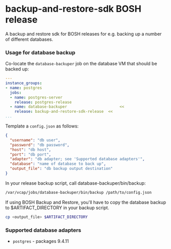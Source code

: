 # backup-and-restore-sdk BOSH release

A backup and restore sdk for BOSH releases for e.g. backing up a number of different databases.

### Usage for database backup

Co-locate the `database-backuper` job on the database VM that should be backed up:

```yaml
---
instance_groups:
- name: postgres
  jobs:
  - name: postgres-server
    release: postgres-release
  - name: database-backuper                       <<
    release: backup-and-restore-sdk-release  <<
...
```

Template a `config.json` as follows:

```json
{
  "username": "db user",
  "password": "db password",
  "host": "db host",
  "port": "db port",
  "adapter": "db adapter; see 'Supported database adapters'",
  "database": "name of database to back up",
  "output_file": "db backup output destination"
}
```

In your release backup script, call database-backuper/bin/backup:

```bash
/var/vcap/jobs/database-backuper/bin/backup /path/to/config.json
```

If using BOSH Backup and Restore, you'll have to copy the database backup to $ARTIFACT_DIRECTORY in your backup script.

```bash
cp <output_file> $ARTIFACT_DIRECTORY 
```

### Supported database adapters
* `postgres` - packages 9.4.11
